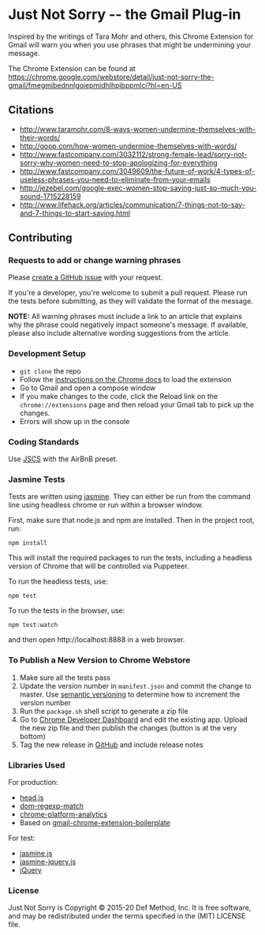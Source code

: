 # Just Not Sorry -- the Gmail Plug-in
Inspired by the writings of Tara Mohr and others, this Chrome Extension for Gmail will warn you when you use phrases that might be undermining your message.

The Chrome Extension can be found at https://chrome.google.com/webstore/detail/just-not-sorry-the-gmail/fmegmibednnlgojepmidhlhpjbppmlci?hl=en-US

## Citations
  * http://www.taramohr.com/8-ways-women-undermine-themselves-with-their-words/
  * http://goop.com/how-women-undermine-themselves-with-words/
  * http://www.fastcompany.com/3032112/strong-female-lead/sorry-not-sorry-why-women-need-to-stop-apologizing-for-everything
  * http://www.fastcompany.com/3049609/the-future-of-work/4-types-of-useless-phrases-you-need-to-eliminate-from-your-emails
  * http://jezebel.com/google-exec-women-stop-saying-just-so-much-you-sound-1715228159
  * http://www.lifehack.org/articles/communication/7-things-not-to-say-and-7-things-to-start-saying.html

## Contributing

### Requests to add or change warning phrases
Please [create a GitHub issue](https://github.com/defmethodinc/just-not-sorry/issues/new) with your request.

If you're a developer, you're welcome to submit a pull request.  Please run the tests before submitting, as they will validate the format of the message.

**NOTE:** All warning phrases must include a link to an article that explains why the phrase could negatively impact someone's message.  If available, please also include alternative wording suggestions from the article.

### Development Setup
  * `git clone` the repo
  * Follow the [instructions on the Chrome docs](https://developer.chrome.com/extensions/getstarted#unpacked) to load the extension
  * Go to Gmail and open a compose window
  * If you make changes to the code, click the Reload link on the `chrome://extensions` page and then reload your Gmail tab to pick up the changes.
  * Errors will show up in the console

### Coding Standards
Use [JSCS](http://jscs.info/) with the AirBnB preset.

### Jasmine Tests
Tests are written using [jasmine](https://jasmine.github.io/). They can either be run from the command line using headless chrome or run within a browser window.

First, make sure that node.js and npm are installed.  Then in the project root, run:

```
npm install
```

This will install the required packages to run the tests, including a headless version of Chrome that will be controlled via Puppeteer.

To run the headless tests, use:

```
npm test
```

To run the tests in the browser, use:

```
npm test:watch
```

and then open http://localhost:8888 in a web browser.

### To Publish a New Version to Chrome Webstore
  1. Make sure all the tests pass
  1. Update the version number in `manifest.json` and commit the change to master.
     Use [semantic versioning](http://semver.org/) to determine how to increment the version number
  1. Run the `package.sh` shell script to generate a zip file
  1. Go to [Chrome Developer Dashboard](https://chrome.google.com/webstore/developer/dashboard) and edit the existing app. Upload the new zip file and then publish the changes (button is at the very bottom)
  1. Tag the new release in [GitHub](https://github.com/defmethodinc/just-not-sorry/releases) and include release notes

### Libraries Used
For production:
  * [head.js](http://headjs.com/)
  * [dom-regexp-match](https://github.com/webmodules/dom-regexp-match)
  * [chrome-platform-analytics](https://github.com/GoogleChrome/chrome-platform-analytics)
  * Based on [gmail-chrome-extension-boilerplate](https://github.com/KartikTalwar/gmail-chrome-extension-boilerplate)

For test:
  * [jasmine.js](http://jasmine.github.io/)
  * [jasmine-jquery.js](https://github.com/velesin/jasmine-jquery)
  * [jQuery](https://jquery.com/)

### License

Just Not Sorry is Copyright © 2015-20 Def Method, Inc. It is free software, and may be redistributed under the terms specified in the (MIT) LICENSE file.
